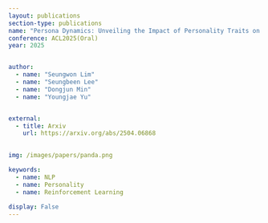 ```yaml
---
layout: publications
section-type: publications
name: "Persona Dynamics: Unveiling the Impact of Personality Traits on Agents in Text-Based Games"
conference: ACL2025(Oral)
year: 2025


author:
  - name: "Seungwon Lim"
  - name: "Seungbeen Lee"
  - name: "Dongjun Min"
  - name: "Youngjae Yu"


external:
  - title: Arxiv
    url: https://arxiv.org/abs/2504.06868
  

img: /images/papers/panda.png

keywords:
  - name: NLP
  - name: Personality
  - name: Reinforcement Learning
  
display: False
---
```

